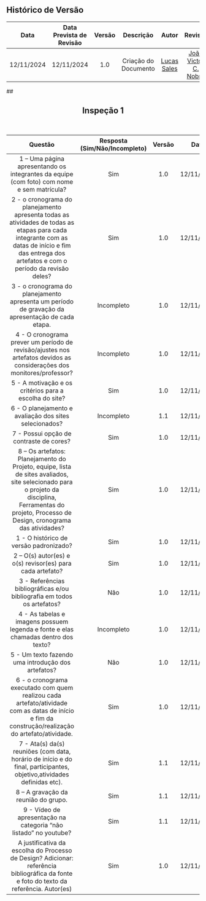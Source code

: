 ## Histórico de Versão
|    Data    | Data Prevista de Revisão | Versão |      Descrição       |                    Autor                    |                     Revisor                      |
| :--------: | :----------------------: | :----: | :------------------: | :-----------------------------------------: | :----------------------------------------------: |
| 12/11/2024 |        12/11/2024        |  1.0   | Criação do Documento | [Lucas Sales](https://github.com/Lux-Sales) | [João Victor C. Nobre](https://github.com/Gam13) |

##<h2 align="center"> Inspeção 1</h2> 
<br/>

|                                                                                              Questão                                                                                               | Resposta (Sim/Não/Incompleto) | Versão |    Data    | Hora  |
| :------------------------------------------------------------------------------------------------------------------------------------------------------------------------------------------------: | :---------------------------: | :----: | :--------: | :---: |
|                                                     1 – Uma página apresentando os integrantes da equipe (com foto) com nome e sem matrícula?                                                      |              Sim              |  1.0   | 12/11/2024 | 11h17 |
|  2 - o cronograma do planejamento apresenta todas as atividades de todas as etapas para cada integrante com as datas de início e fim das entrega dos artefatos e com o período da revisão deles?   |              Sim              |  1.0   | 12/11/2024 | 11h17 |
|                                                  3 - o cronograma do planejamento apresenta um período de gravação da apresentação de cada etapa.                                                  |          Incompleto           |  1.0   | 12/11/2024 | 11h17 |
|                                       4 - O cronograma prever um período de revisão/ajustes nos artefatos devidos as considerações dos monitores/professor?                                        |          Incompleto           |  1.0   | 12/11/2024 | 11h17 |
|                                                                       5 - A motivação e os critérios para a escolha do site?                                                                       |              Sim              |  1.0   | 12/11/2024 | 11h17 |
|                                                                       6 - O planejamento e avaliação dos sites selecionados?                                                                       |          Incompleto           |  1.1   | 12/11/2024 | 11h17 |
|                                                                              7 - Possui opção de contraste de cores?                                                                               |              Sim              |  1.0   | 12/11/2024 | 11h17 |
| 8 – Os artefatos: Planejamento do Projeto, equipe, lista de sites avaliados, site selecionado para o projeto da disciplina, Ferramentas do projeto, Processo de Design, cronograma das atividades? |              Sim              |  1.0   | 12/11/2024 | 11h17 |
|                                                                               1 - O histórico de versão padronizado?                                                                               |              Sim              |  1.0   | 12/11/2024 | 11h17 |
|                                                                     2 – O(s) autor(es) e o(s) revisor(es) para cada artefato?                                                                      |              Sim              |  1.0   | 12/11/2024 | 11h17 |
|                                                              3 - Referências bibliográficas e/ou bibliografia em todos os artefatos?                                                               |              Não              |  1.0   | 12/11/2024 | 11h17 |
|                                                         4 - As tabelas e imagens possuem legenda e fonte e elas chamadas dentro dos texto?                                                         |          Incompleto           |  1.0   | 12/11/2024 | 11h17 |
|                                                                         5 - Um texto fazendo uma introdução dos artefatos?                                                                         |              Não              |  1.0   | 12/11/2024 | 11h17 |
|                         6 - o cronograma executado com quem realizou cada artefato/atividade com as datas de início e fim da construção/realização do artefato/atividade.                          |              Sim              |  1.0   | 12/11/2024 | 11h17 |
|                                       7 - Ata(s) da(s) reuniões (com data, horário de início e do final, participantes, objetivo,atividades definidas etc).                                        |              Sim              |  1.1   | 12/11/2024 | 11h17 |
|                                                                                8 – A gravação da reunião do grupo.                                                                                 |              Sim              |  1.1   | 12/11/2024 | 11h17 |
|                                                                  9 - Vídeo de apresentação na categoria “não listado” no youtube?                                                                  |              Sim              |  1.1   | 12/11/2024 | 11h17 |
|                              A justificativa da escolha do Processo de Design? Adicionar: referência bibliográfica da fonte e foto do texto da referência. Autor(es)                               |              Sim              |  1.0   | 12/11/2024 | 11h17 |
